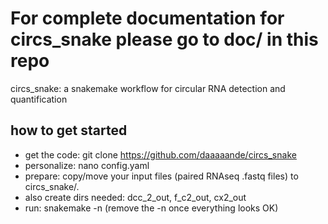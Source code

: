 #  For complete documentation for circs_snake please go to doc/ in this repo
circs_snake: a snakemake workflow for circular RNA detection and quantification
## how to get started

- get the code: git clone https://github.com/daaaaande/circs_snake
- personalize: nano config.yaml
- prepare: copy/move your input files (paired RNAseq .fastq files) to circs_snake/.
- also create dirs needed: dcc_2_out, f_c2_out, cx2_out
- run: snakemake -n (remove the -n once everything looks OK)
